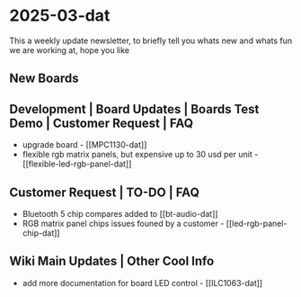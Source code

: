 
# 2025-03-dat

This a weekly update newsletter, to briefly tell you whats new and whats fun we are working at, hope you like

## New Boards



## Development | Board Updates | Boards Test Demo | Customer Request | FAQ

- upgrade board - [[MPC1130-dat]]
- flexible rgb matrix panels, but expensive up to 30 usd per unit - [[flexible-led-rgb-panel-dat]]

## Customer Request | TO-DO | FAQ

- Bluetooth 5 chip compares added to [[bt-audio-dat]]
- RGB matrix panel chips issues founed by a customer - [[led-rgb-panel-chip-dat]]

## Wiki Main Updates | Other Cool Info

- add more documentation for board LED control - [[ILC1063-dat]]
